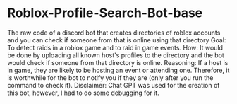 # Roblox-Profile-Search-Bot-base
The raw code of a discord bot that creates directories of roblox accounts and you can check if someone from that is online using that directory
Goal: To detect raids in a roblox game and to raid in game events.
How: It would be done by uploading all known host's profiles to the directory and the bot would check if someone from that directory is online.
Reasoning: If a host is in game, they are likely to be hosting an event or attending one. Therefore, it is worthwhile for the bot to notify you if they are (only after you run the command to check it).
Disclaimer: Chat GPT was used for the creation of this bot, however, I had to do some debugging for it.

